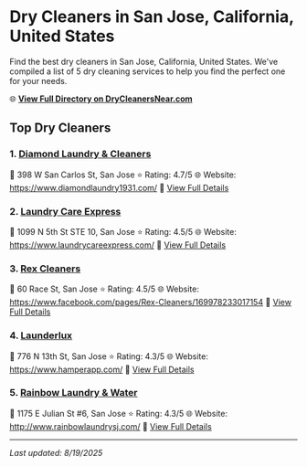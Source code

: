 # Dry Cleaners in San Jose, California, United States

Find the best dry cleaners in San Jose, California, United States. We've compiled a list of 5 dry cleaning services to help you find the perfect one for your needs.

🌐 **[View Full Directory on DryCleanersNear.com](https://drycleanersnear.com/city/US/California/San%20Jose)**

## Top Dry Cleaners

### 1. [Diamond Laundry & Cleaners](https://drycleanersnear.com/dryCleaner/689d436f756b71cad101f0fe/diamond-laundry-cleaners)
📍 398 W San Carlos St, San Jose
⭐ Rating: 4.7/5
🌐 Website: https://www.diamondlaundry1931.com/
🔗 [View Full Details](https://drycleanersnear.com/dryCleaner/689d436f756b71cad101f0fe/diamond-laundry-cleaners)

### 2. [Laundry Care Express](https://drycleanersnear.com/dryCleaner/689d4332756b71cad101edea/laundry-care-express)
📍 1099 N 5th St STE 10, San Jose
⭐ Rating: 4.5/5
🌐 Website: https://www.laundrycareexpress.com/
🔗 [View Full Details](https://drycleanersnear.com/dryCleaner/689d4332756b71cad101edea/laundry-care-express)

### 3. [Rex Cleaners](https://drycleanersnear.com/dryCleaner/689d433f756b71cad101ef7a/rex-cleaners)
📍 60 Race St, San Jose
⭐ Rating: 4.5/5
🌐 Website: https://www.facebook.com/pages/Rex-Cleaners/169978233017154
🔗 [View Full Details](https://drycleanersnear.com/dryCleaner/689d433f756b71cad101ef7a/rex-cleaners)

### 4. [Launderlux](https://drycleanersnear.com/dryCleaner/689d4331756b71cad101eda8/launderlux)
📍 776 N 13th St, San Jose
⭐ Rating: 4.3/5
🌐 Website: https://www.hamperapp.com/
🔗 [View Full Details](https://drycleanersnear.com/dryCleaner/689d4331756b71cad101eda8/launderlux)

### 5. [Rainbow Laundry & Water](https://drycleanersnear.com/dryCleaner/689d4349756b71cad101efe4/rainbow-laundry-water)
📍 1175 E Julian St #6, San Jose
⭐ Rating: 4.3/5
🌐 Website: http://www.rainbowlaundrysj.com/
🔗 [View Full Details](https://drycleanersnear.com/dryCleaner/689d4349756b71cad101efe4/rainbow-laundry-water)


---

*Last updated: 8/19/2025*
